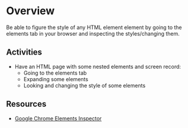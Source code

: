 # Overview

Be able to figure the style of any HTML element element by going to the elements tab in your browser and inspecting the styles/changing them.

## Activities

- Have an HTML page with some nested elements and screen record:
  - Going to the elements tab
  - Expanding some elements
  - Looking and changing the style of some elements

## Resources

- [Google Chrome Elements Inspector](browserstack.com/guide/inspect-element-in-chrome)
